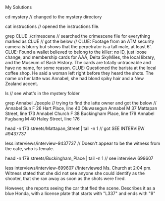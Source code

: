 My Solutions

cd mystery
// changed to the mystery directory

cat instructions
// opened the instructions file.

grep CLUE ./crimescene
// searched the crimescene file for everything marked as CLUE
// got the below
// CLUE: Footage from an ATM security camera is blurry but shows that the perpetrator is a tall male, at least 6'.
CLUE: Found a wallet believed to belong to the killer: no ID, just loose change, and membership cards for AAA, Delta SkyMiles, the local library, and the Museum of Bash History. The cards are totally untraceable and have no name, for some reason.
CLUE: Questioned the barista at the local coffee shop. He said a woman left right before they heard the shots. The name on her latte was Annabel, she had blond spiky hair and a New Zealand accent.

ls
// see what's in the mystery folder

grep Annabel ./people
// trying to find the latte owner and got the below
// Annabel Sun	F	26	Hart Place, line 40
Oluwasegun Annabel	M	37	Mattapan Street, line 173
Annabel Church	F	38	Buckingham Place, line 179
Annabel Fuglsang	M	40	Haley Street, line 176

head -n 173 streets/Mattapan_Street | tail -n 1
// got SEE INTERVIEW #9437737

less interviews/interview-9437737
// Doesn't appear to be the witness from the cafe, who is female.

head -n 179 streets/Buckingham_Place | tail -n 1
// see interview 699607

less interviews/interview-699607
//Interviewed Ms. Church at 2:04 pm.  Witness stated that she did not see anyone she could identify as the shooter, that she ran away as soon as the shots were fired.

However, she reports seeing the car that fled the scene.  Describes it as a blue Honda, with a license plate that starts with "L337" and ends with "9"
